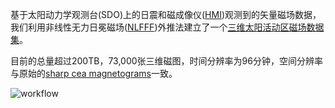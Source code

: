 基于太阳动力学观测台(SDO)上的日震和磁成像仪([HMI](http://hmi.stanford.edu))观测到的矢量磁场数据，我们利用非线性无力日冕磁场([NLFFF](https://doi.org/10.1007/s11207-012-9966-z))外推法建立了一个[三维太阳活动区磁场数据集](https://www.nature.com/articles/s41597-023-02091-5)。

目前的总量超过200TB，73,000张三维磁图，时间分辨率为96分钟，空间分辨率与原始的[sharp cea magnetograms](http://jsoc.stanford.edu/doc/data/hmi/sharp/sharp.htm)一致。


![workflow](https://media.springernature.com/full/springer-static/image/art%3A10.1038%2Fs41597-023-02091-5/MediaObjects/41597_2023_2091_Fig1_HTML.png)
